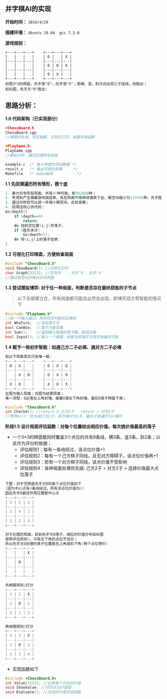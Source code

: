 ## 井字棋AI的实现
**开始时间：**
`2019/4/29`

**搭建环境：**
`Ubuntu 18.04  gcc 7.3.0`

**游戏规则：**
```
+---+---+---+    +---+---+---+
|   |   |   |    | O |   | X | 
|---|---|---|    |---|---|---|
|   |   |   |    | O | O | X |
|---|---|---|    |---|---|---|
|   |   |   |    | O | X |   | 
+---+---+---+    +---+---+---+
如图3*3的棋盘，先手落"O"，后手落"X"；若横、竖、斜方向出现三子连线，则胜出；
如右图，先手方"O"胜出:
```

## 思路分析：
**1.0 代码架构（已实现部分）**
```c
#ChessBoard.h  
ChessBoard.cpp
//棋盘的存储、判定输赢、可视化打印、局面评估函数

#PlayGame.h  
PlayGame.cpp
//模拟对弈、遍历回溯所有局面

example.c  /* 输入棋盘的测试数据 */
result.c   /* 输出可视化结果     */
Makefile   /* make编译           */
```

**1.1 先回溯遍历所有情形，摸个底**
```c
1. 暴力穷举所有局面，共有9!种可能，即362880种；
2. 考虑到产生输赢游戏就结束，有些局面不用继续搜索下去，解空间缩小为113416种，先手胜平负的局面占比分别是49%,23%,28%，因此理论上先手占优；(通过代码遍历得出,尽管实际中这种数据没任何意义)
3. 通过对称性可以进一步缩小解空间，此处省略；
4. 回溯法核心伪代码：
Go(depth){
	if (depth==9)
		return;
	do 找到空位置(i,j)并落子;
	if (胜负未分)
		Go(depth+1);
	do 将(i,j)上的落子还原;
}
```

**1.2 可视化打印棋盘，方便检查局面**
```c
#include "ChessBoard.h"
void ShowBoard(); //可视化打印
char Graph[3][3]; //空则为' '，先手'O'，后手'X'
//通过规范化的输出实现棋盘
```

**1.3 尝试模拟博弈: 对于任一种局面，判断是否存在最终获胜的子节点**
>以下全部建立在，所有局面都可能且必然会出现，即博弈双方零智能的情况下
```c
#include "PlayGame.h"
//给一个输入接口，用来检测判断的正确性
int WhoTurn;  //当前落子方
bool CanWin;  //落子方能否赢
int Sum();    //返回输入局面的落子数，即回合数
bool Input(); //输入一个局面，判断当前落子方是否有赢的可能
```

**1.4 赋予一些初步智能：如遇己方二子必填、遇对方二子必堵**
```c
如以下局面其实只有唯一解:
+---+---+---+    +---+---+---+
| O | X |   |    | O | X | O | 
|---|---|---|    |---|---|---|
|   | X | O |    | O | X | O |
|---|---|---|    |---|---|---|
| X | O |   |    | X | O | X | 
+---+---+---+    +---+---+---+
左图为输入局面；右图为结果局面；
唯一流程：O必落右上角封堵，接着X落右下角封堵，最后O落子棋盘下满；

#include "ChessBoard.h"
int Check4(); //return 2:己方2子   return 1:对方2子
//修改Go()：优先填己方2子，其次堵对方2子，最后才是遍历for循环
```

**阶段1.5 设计局面评估函数：对每个位置给出相应价值，每次挑价值最高的落子**

- 一个3*3的棋盘能同时覆盖3个点位的共有8条线，横3条，竖3条，斜2条；以此作为评分的依据； 
	- 评估规则1：每有一条线经过，该点位价值+1
	- 评估规则2：每有一个己方棋子同线，且无对方障碍子，该点位价值再+1
	- 评估规则3：若有一个对方棋子同线，该点价值不受影响
	- 评估规则4：各种局面处理优先级: 己方2子 > 对方2子 > 选择价值最大点位落子
```c
下图：对于空棋盘先手方O的每个点位价值如下
(因为中心点有4条线经过，所有该点位价值为4)
因此先手O最佳开局位置是中心点
+---+---+---+ 
| 3 | 2 | 3 |
|---|---|---| 
| 2 | 4 | 2 | 
|---|---|---| 
| 3 | 2 | 3 |
+---+---+---+

对于左图的局面，轮到先手方O落子，相应的价值分布如右图
按照评估规则2，只有左下角的点位不加分；
所以先手方O合理的落子位置是左上角或右下角(两个点位等价)
+---+---+---+
|   |   | X |
|---|---|---|
|   | O |   |
|---|---|---|
|   |   |   |
+---+---+---+ 

先根据规则1打分
+---+---+---+
| 3 | 2 | X |
|---|---|---|
| 2 | O | 2 |
|---|---|---| 
| 3 | 2 | 3 | 
+---+---+---+ 

再根据规则2打分
+---+---+---+
| 4 | 3 | X |
|---|---|---|
| 3 | O | 3 |
|---|---|---|
| 3 | 3 | 4 | 
+---+---+---+
```
 - 实现函数如下
```c
#include <ChessBoard.h>
int Value[3][3]; //记录每个点位的价值
void ShowValue; //打印点位价值图
void Evaluate(); //点位的价值评估函数
```
